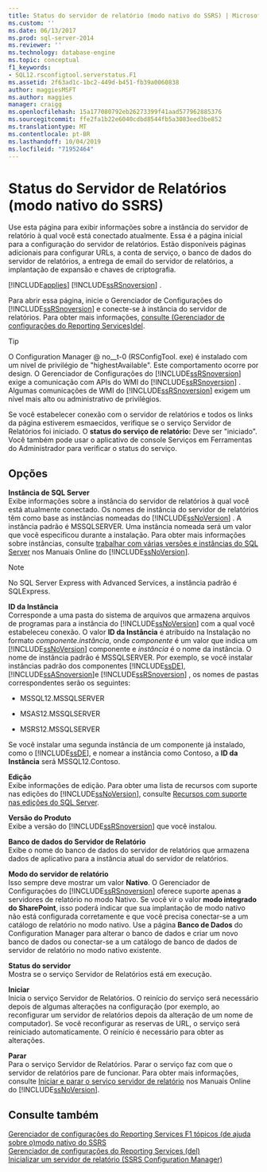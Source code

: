 ```yaml
---
title: Status do servidor de relatório (modo nativo do SSRS) | Microsoft Docs
ms.custom: ''
ms.date: 06/13/2017
ms.prod: sql-server-2014
ms.reviewer: ''
ms.technology: database-engine
ms.topic: conceptual
f1_keywords:
- SQL12.rsconfigtool.serverstatus.F1
ms.assetid: 2f63ad1c-1bc2-449d-b451-fb39a0060838
author: maggiesMSFT
ms.author: maggies
manager: craigg
ms.openlocfilehash: 15a177080792eb26273399f41aad577962885376
ms.sourcegitcommit: ffe2fa1b22e6040cdbd8544fb5a3083eed3be852
ms.translationtype: MT
ms.contentlocale: pt-BR
ms.lasthandoff: 10/04/2019
ms.locfileid: "71952464"
---
```

# <a name="report-server-status-ssrs-native-mode"></a>Status do Servidor de Relatórios (modo nativo do SSRS)
  Use esta página para exibir informações sobre a instância do servidor de relatório à qual você está conectado atualmente. Essa é a página inicial para a configuração do servidor de relatórios. Estão disponíveis páginas adicionais para configurar URLs, a conta de serviço, o banco de dados do servidor de relatórios, a entrega de email do servidor de relatórios, a implantação de expansão e chaves de criptografia.  
  
 [!INCLUDE[applies](../../includes/applies-md.md)] [!INCLUDE[ssRSnoversion](../../includes/ssrsnoversion-md.md)] .  
  
 Para abrir essa página, inicie o Gerenciador de Configurações do [!INCLUDE[ssRSnoversion](../../includes/ssrsnoversion-md.md)] e conecte-se à instância do servidor de relatórios. Para obter mais informações, [consulte &#40;Gerenciador de configurações do Reporting Services&#41;del](reporting-services-configuration-manager-native-mode.md).  
  
> [!TIP]  
>  O Configuration Manager @ no__t-0 (RSConfigTool. exe) é instalado com um nível de privilégio de "highestAvailable". Este comportamento ocorre por design. O Gerenciador de Configurações do [!INCLUDE[ssRSnoversion](../../includes/ssrsnoversion-md.md)] exige a comunicação com APIs do WMI do [!INCLUDE[ssRSnoversion](../../includes/ssrsnoversion-md.md)] . Algumas comunicações de WMI do [!INCLUDE[ssRSnoversion](../../includes/ssrsnoversion-md.md)] exigem um nível mais alto ou administrativo de privilégios.  
  
 Se você estabelecer conexão com o servidor de relatórios e todos os links da página estiverem esmaecidos, verifique se o serviço Servidor de Relatórios foi iniciado. O **status do serviço de relatório:** Deve ser "iniciado". Você também pode usar o aplicativo de console Serviços em Ferramentas do Administrador para verificar o status do serviço.  
  
## <a name="options"></a>Opções  
 **Instância de SQL Server**  
 Exibe informações sobre a instância do servidor de relatórios à qual você está atualmente conectado. Os nomes de instância do servidor de relatórios têm como base as instâncias nomeadas do [!INCLUDE[ssNoVersion](../../includes/ssnoversion-md.md)] . A instância padrão é MSSQLSERVER. Uma instância nomeada será um valor que você especificou durante a instalação. Para obter mais informações sobre instâncias, consulte [trabalhar com várias versões e instâncias do SQL Server](../../../2014/sql-server/install/work-with-multiple-versions-and-instances-of-sql-server.md) nos Manuais Online do [!INCLUDE[ssNoVersion](../../includes/ssnoversion-md.md)].  
  
> [!NOTE]  
>  No SQL Server Express with Advanced Services, a instância padrão é SQLExpress.  
  
 **ID da Instância**  
 Corresponde a uma pasta do sistema de arquivos que armazena arquivos de programas para a instância do [!INCLUDE[ssNoVersion](../../includes/ssnoversion-md.md)] com a qual você estabeleceu conexão. O valor **ID da Instância** é atribuído na Instalação no formato *componente*.*instância*, onde *componente* é um valor que indica um [!INCLUDE[ssNoVersion](../../includes/ssnoversion-md.md)] componente e *instância* é o nome da instância. O nome de instância padrão é MSSQLSERVER. Por exemplo, se você instalar instâncias padrão dos componentes [!INCLUDE[ssDE](../../includes/ssde-md.md)], [!INCLUDE[ssASnoversion](../../includes/ssasnoversion-md.md)]e [!INCLUDE[ssRSnoversion](../../includes/ssrsnoversion-md.md)] , os nomes de pastas correspondentes serão os seguintes:  
  
-   MSSQL12.MSSQLSERVER  
  
-   MSAS12.MSSQLSERVER  
  
-   MSRS12.MSSQLSERVER  
  
 Se você instalar uma segunda instância de um componente já instalado, como o [!INCLUDE[ssDE](../../includes/ssde-md.md)], e nomear a instância como Contoso, a **ID da Instância** será MSSQL12.Contoso.  
  
 **Edição**  
 Exibe informações de edição. Para obter uma lista de recursos com suporte nas edições do [!INCLUDE[ssNoVersion](../../includes/ssnoversion-md.md)], consulte [Recursos com suporte nas edições do SQL Server](https://go.microsoft.com/fwlink/?linkid=232473).  
  
 **Versão do Produto**  
 Exibe a versão do [!INCLUDE[ssRSnoversion](../../includes/ssrsnoversion-md.md)] que você instalou.  
  
 **Banco de dados do Servidor de Relatório**  
 Exibe o nome do banco de dados do servidor de relatórios que armazena dados de aplicativo para a instância atual do servidor de relatórios.  
  
 **Modo do servidor de relatório**  
 Isso sempre deve mostrar um valor **Nativo**. O Gerenciador de Configurações do [!INCLUDE[ssRSnoversion](../../includes/ssrsnoversion-md.md)] oferece suporte apenas a servidores de relatório no modo Nativo. Se você vir o valor **modo integrado do SharePoint**, isso poderá indicar que sua implantação de modo nativo não está configurada corretamente e que você precisa conectar-se a um catálogo de relatório no modo nativo. Use a página **Banco de Dados** do Configuration Manager para alterar o banco de dados e criar um novo banco de dados ou conectar-se a um catálogo de banco de dados de servidor de relatório no modo nativo existente.  
  
 **Status do servidor**  
 Mostra se o serviço Servidor de Relatórios está em execução.  
  
 **Iniciar**  
 Inicia o serviço Servidor de Relatórios. O reinício do serviço será necessário depois de algumas alterações na configuração (por exemplo, ao reconfigurar um servidor de relatórios depois da alteração de um nome de computador). Se você reconfigurar as reservas de URL, o serviço será reiniciado automaticamente. O reinício é necessário para obter as alterações.  
  
 **Parar**  
 Para o serviço Servidor de Relatórios. Parar o serviço faz com que o servidor de relatórios pare de funcionar. Para obter mais informações, consulte [Iniciar e parar o serviço servidor de relatório](../../reporting-services/report-server/start-and-stop-the-report-server-service.md) nos Manuais Online do [!INCLUDE[ssNoVersion](../../includes/ssnoversion-md.md)].  
  
## <a name="see-also"></a>Consulte também  
 [Gerenciador de configurações do Reporting Services F1 tópicos &#40;de ajuda sobre o&#41;modo nativo do SSRS](../../../2014/sql-server/install/reporting-services-configuration-manager-f1-help-topics-ssrs-native-mode.md)   
 [Gerenciador de configurações do Reporting Services &#40;del&#41;](/sql/sql-server/install/reporting-services-configuration-manager-native-mode)   
 [Inicializar um servidor de relatório &#40;SSRS Configuration Manager&#41;](../../reporting-services/install-windows/ssrs-encryption-keys-initialize-a-report-server.md)  
  
  
